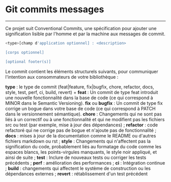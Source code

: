 # Git commits messages

---

Ce projet suit Conventional Commits, une spécification pour ajouter une signification lisible par l'homme et
par la machine aux messages de commit.

```bash
<type>[champ d'application optionnel] : <description>

[corps optionnel]

[optional footer(s)]
````

Le commit contient les éléments structurels suivants, pour communiquer l'intention aux consommateurs de votre bibliothèque :

**type** : le type de commit (feat|feature, fix|bugfix, chore, refactor, docs, style, test, perf, ci, build, revert)
    + **feat** : Un commit de type feat introduit une nouvelle fonctionnalité dans la base de code (ce qui correspond à MINOR dans le Semantic Versioning).
    **fix** ou **bugfix** : Un commit de type fix corrige un bogue dans votre base de code (ce qui correspond à PATCH dans le versionnement sémantique).
    **chore** : Changements qui ne sont pas liés à un correctif ou à une fonctionnalité et qui ne modifient pas les fichiers src ou test (par exemple, mise à jour des dépendances) ;
    **refactor** : code refactoré qui ne corrige pas de bogue et n'ajoute pas de fonctionnalité ;
    **docs** : mises à jour de la documentation comme le README ou d'autres fichiers markdown ou rst ;
    **style** : Changements qui n'affectent pas la signification du code, probablement liés au formatage du code comme les espaces blancs, les points-virgules manquants, le style noir appliqué, et ainsi de suite ;
    **test** : Inclure de nouveaux tests ou corriger les tests précédents ;
    **perf** : amélioration des performances ;
    **ci** : Intégration continue ;
    **build** : changements qui affectent le système de construction ou les dépendances externes ;
    **revert** : rétablissement d'un test précédent 
